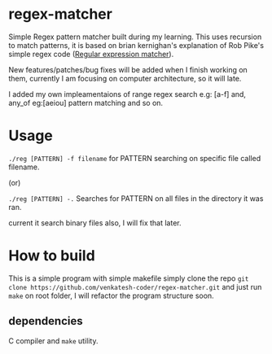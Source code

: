 # regex-matcher

Simple Regex pattern matcher built during my learning.
This uses recursion to match patterns, it is based on brian kernighan's explanation of 
Rob Pike's simple regex code ([Regular expression matcher](https://www.cs.princeton.edu/courses/archive/spr09/cos333/beautiful.html)).

New features/patches/bug fixes will be added when I finish working on them,
currently I am focusing on computer architecture, so it will late.

I added my own impleamentaions of range regex search e.g: [a-f] and,
any_of eg:[aeiou] pattern matching and so on.

# Usage
`./reg [PATTERN] -f filename`    for PATTERN searching on specific file called filename.

(or)

`./reg [PATTERN] -.`    Searches for PATTERN on all files in the directory it was ran.

current it search binary files also, I will fix that later.
# How to build
This is a simple program with simple makefile 
simply clone the repo
`git clone https://github.com/venkatesh-coder/regex-matcher.git`
and just run 
`make` on root folder, 
I will refactor the program structure soon.

## dependencies

C compiler and `make` utility.

